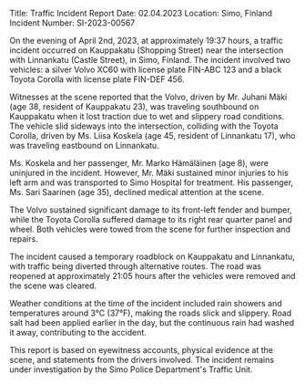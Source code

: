  Title: Traffic Incident Report
Date: 02.04.2023
Location: Simo, Finland
Incident Number: SI-2023-00567

On the evening of April 2nd, 2023, at approximately 19:37 hours, a traffic incident occurred on Kauppakatu (Shopping Street) near the intersection with Linnankatu (Castle Street), in Simo, Finland. The incident involved two vehicles: a silver Volvo XC60 with license plate FIN-ABC 123 and a black Toyota Corolla with license plate FIN-DEF 456.

Witnesses at the scene reported that the Volvo, driven by Mr. Juhani Mäki (age 38, resident of Kauppakatu 23), was traveling southbound on Kauppakatu when it lost traction due to wet and slippery road conditions. The vehicle slid sideways into the intersection, colliding with the Toyota Corolla, driven by Ms. Liisa Koskela (age 45, resident of Linnankatu 17), who was traveling eastbound on Linnankatu.

Ms. Koskela and her passenger, Mr. Marko Hämäläinen (age 8), were uninjured in the incident. However, Mr. Mäki sustained minor injuries to his left arm and was transported to Simo Hospital for treatment. His passenger, Ms. Sari Saarinen (age 35), declined medical attention at the scene.

The Volvo sustained significant damage to its front-left fender and bumper, while the Toyota Corolla suffered damage to its right rear quarter panel and wheel. Both vehicles were towed from the scene for further inspection and repairs.

The incident caused a temporary roadblock on Kauppakatu and Linnankatu, with traffic being diverted through alternative routes. The road was reopened at approximately 21:05 hours after the vehicles were removed and the scene was cleared.

Weather conditions at the time of the incident included rain showers and temperatures around 3°C (37°F), making the roads slick and slippery. Road salt had been applied earlier in the day, but the continuous rain had washed it away, contributing to the accident.

This report is based on eyewitness accounts, physical evidence at the scene, and statements from the drivers involved. The incident remains under investigation by the Simo Police Department's Traffic Unit.